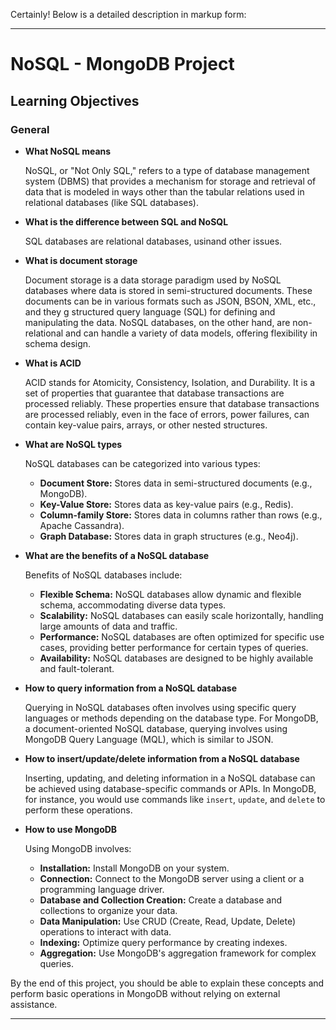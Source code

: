 Certainly! Below is a detailed description in markup form:

---

# NoSQL - MongoDB Project

## Learning Objectives

### General

- **What NoSQL means**
  
  NoSQL, or "Not Only SQL," refers to a type of database management system (DBMS) that provides a mechanism for storage and retrieval of data that is modeled in ways other than the tabular relations used in relational databases (like SQL databases).

- **What is the difference between SQL and NoSQL**
  
  SQL databases are relational databases, usinand other issues.

- **What is document storage**
  
  Document storage is a data storage paradigm used by NoSQL databases where data is stored in semi-structured documents. These documents can be in various formats such as JSON, BSON, XML, etc., and they g structured query language (SQL) for defining and manipulating the data. NoSQL databases, on the other hand, are non-relational and can handle a variety of data models, offering flexibility in schema design.

- **What is ACID**
  
  ACID stands for Atomicity, Consistency, Isolation, and Durability. It is a set of properties that guarantee that database transactions are processed reliably. These properties ensure that database transactions are processed reliably, even in the face of errors, power failures, can contain key-value pairs, arrays, or other nested structures.

- **What are NoSQL types**
  
  NoSQL databases can be categorized into various types:
  
  - **Document Store:** Stores data in semi-structured documents (e.g., MongoDB).
  - **Key-Value Store:** Stores data as key-value pairs (e.g., Redis).
  - **Column-family Store:** Stores data in columns rather than rows (e.g., Apache Cassandra).
  - **Graph Database:** Stores data in graph structures (e.g., Neo4j).

- **What are the benefits of a NoSQL database**
  
  Benefits of NoSQL databases include:
  
  - **Flexible Schema:** NoSQL databases allow dynamic and flexible schema, accommodating diverse data types.
  - **Scalability:** NoSQL databases can easily scale horizontally, handling large amounts of data and traffic.
  - **Performance:** NoSQL databases are often optimized for specific use cases, providing better performance for certain types of queries.
  - **Availability:** NoSQL databases are designed to be highly available and fault-tolerant.

- **How to query information from a NoSQL database**
  
  Querying in NoSQL databases often involves using specific query languages or methods depending on the database type. For MongoDB, a document-oriented NoSQL database, querying involves using MongoDB Query Language (MQL), which is similar to JSON.

- **How to insert/update/delete information from a NoSQL database**
  
  Inserting, updating, and deleting information in a NoSQL database can be achieved using database-specific commands or APIs. In MongoDB, for instance, you would use commands like `insert`, `update`, and `delete` to perform these operations.

- **How to use MongoDB**
  
  Using MongoDB involves:
  
  - **Installation:** Install MongoDB on your system.
  - **Connection:** Connect to the MongoDB server using a client or a programming language driver.
  - **Database and Collection Creation:** Create a database and collections to organize your data.
  - **Data Manipulation:** Use CRUD (Create, Read, Update, Delete) operations to interact with data.
  - **Indexing:** Optimize query performance by creating indexes.
  - **Aggregation:** Use MongoDB's aggregation framework for complex queries.
  
By the end of this project, you should be able to explain these concepts and perform basic operations in MongoDB without relying on external assistance.

---
